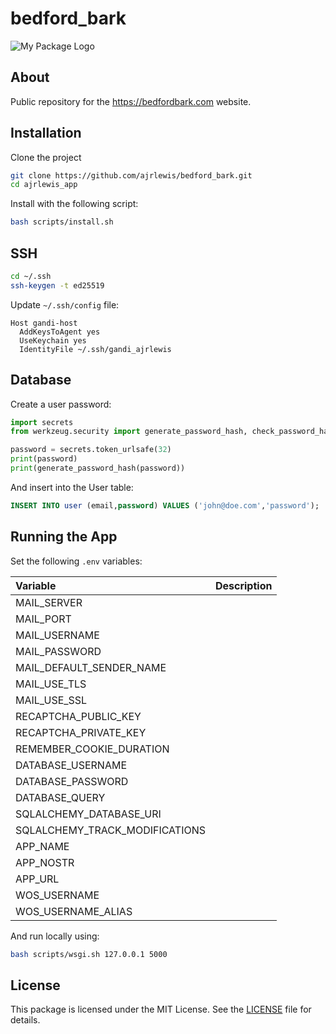 # bedford_bark

![My Package Logo](static/img/logo.png)

## About

Public repository for the https://bedfordbark.com website.

## Installation

Clone the project

```bash
git clone https://github.com/ajrlewis/bedford_bark.git
cd ajrlewis_app
```

Install with the following script:

```bash
bash scripts/install.sh
```

## SSH

```bash
cd ~/.ssh
ssh-keygen -t ed25519
```

Update `~/.ssh/config` file:

```text
Host gandi-host
  AddKeysToAgent yes
  UseKeychain yes
  IdentityFile ~/.ssh/gandi_ajrlewis
```

## Database

Create a user password:

```python
import secrets
from werkzeug.security import generate_password_hash, check_password_hash

password = secrets.token_urlsafe(32)
print(password)
print(generate_password_hash(password))
```

And insert into the User table:

```sql
INSERT INTO user (email,password) VALUES ('john@doe.com','password');
```

## Running the App

Set the following `.env` variables:

| Variable | Description |
| :------- | :---------- |
| MAIL_SERVER | |
| MAIL_PORT | |
| MAIL_USERNAME | |
| MAIL_PASSWORD | |
| MAIL_DEFAULT_SENDER_NAME | |
| MAIL_USE_TLS | |
| MAIL_USE_SSL | |
| RECAPTCHA_PUBLIC_KEY | |
| RECAPTCHA_PRIVATE_KEY | |
| REMEMBER_COOKIE_DURATION | |
| DATABASE_USERNAME | |
| DATABASE_PASSWORD | |
| DATABASE_QUERY | |
| SQLALCHEMY_DATABASE_URI | |
| SQLALCHEMY_TRACK_MODIFICATIONS | |
| APP_NAME | |
| APP_NOSTR | |
| APP_URL | |
| WOS_USERNAME | |
| WOS_USERNAME_ALIAS | |

And run locally using:

```bash
bash scripts/wsgi.sh 127.0.0.1 5000
```

## License

This package is licensed under the MIT License. See the [LICENSE](LICENSE) file for details.
